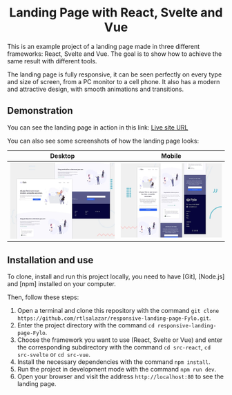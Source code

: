 <div align="center">
	<h1 align="center"><b>Landing Page with React, Svelte and Vue</b></h1>
</div>
This is an example project of a landing page made in three different frameworks: React, Svelte and Vue. The goal is to show how to achieve the same result with different tools.

The landing page is fully responsive, it can be seen perfectly on every type and size of screen, from a PC monitor to a cell phone. It also has a modern and attractive design, with smooth animations and transitions.

## Demonstration
You can see the landing page in action in this link: 
[Live site URL](https://rtlsalazar.github.io/responsive-landing-page-Fylo/site/)

You can also see some screenshots of how the landing page looks:

| Desktop | Mobile | 
| - | - |
| ![Desktop Preview](./Screenshot_desktop.webp) |![Mobile Preview](./Screenshot_mobile.webp) |


## Installation and use

To clone, install and run this project locally, you need to have [Git], [Node.js] and [npm] installed on your computer.

Then, follow these steps:
1. Open a terminal and clone this repository with the command `git clone https://github.com/rtlsalazar/responsive-landing-page-Fylo.git`.
2. Enter the project directory with the command `cd responsive-landing-page-Fylo`.
3. Choose the framework you want to use (React, Svelte or Vue) and enter the corresponding subdirectory with the command `cd src-react`, `cd src-svelte` or `cd src-vue`.
4. Install the necessary dependencies with the command `npm install`.
5. Run the project in development mode with the command `npm run dev`.
6. Open your browser and visit the address `http://localhost:80` to see the landing page.